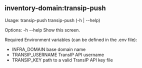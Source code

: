 ## inventory-domain:transip-push

Usage:
  transip-push
  transip-push (-h | --help)

Options:
  -h --help     Show this screen.

Required Environment variables (can be defined in the .env file):
  * INFRA_DOMAIN      base domain name
  * TRANSIP_USERNAME  TransIP API username
  * TRANSIP_KEY       path to a valid TransIP API key file
